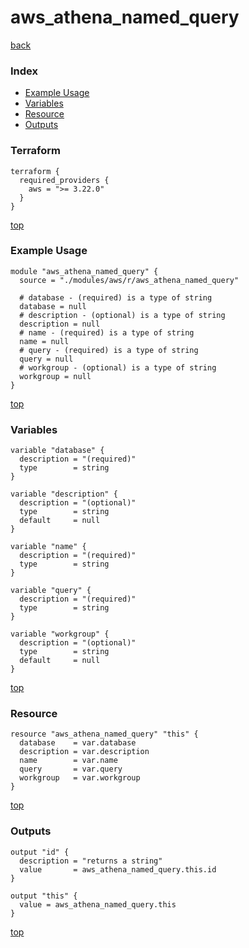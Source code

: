 # aws_athena_named_query

[back](../aws.md)

### Index

- [Example Usage](#example-usage)
- [Variables](#variables)
- [Resource](#resource)
- [Outputs](#outputs)

### Terraform

```hcl
terraform {
  required_providers {
    aws = ">= 3.22.0"
  }
}
```

[top](#index)

### Example Usage

```hcl
module "aws_athena_named_query" {
  source = "./modules/aws/r/aws_athena_named_query"

  # database - (required) is a type of string
  database = null
  # description - (optional) is a type of string
  description = null
  # name - (required) is a type of string
  name = null
  # query - (required) is a type of string
  query = null
  # workgroup - (optional) is a type of string
  workgroup = null
}
```

[top](#index)

### Variables

```hcl
variable "database" {
  description = "(required)"
  type        = string
}

variable "description" {
  description = "(optional)"
  type        = string
  default     = null
}

variable "name" {
  description = "(required)"
  type        = string
}

variable "query" {
  description = "(required)"
  type        = string
}

variable "workgroup" {
  description = "(optional)"
  type        = string
  default     = null
}
```

[top](#index)

### Resource

```hcl
resource "aws_athena_named_query" "this" {
  database    = var.database
  description = var.description
  name        = var.name
  query       = var.query
  workgroup   = var.workgroup
}
```

[top](#index)

### Outputs

```hcl
output "id" {
  description = "returns a string"
  value       = aws_athena_named_query.this.id
}

output "this" {
  value = aws_athena_named_query.this
}
```

[top](#index)